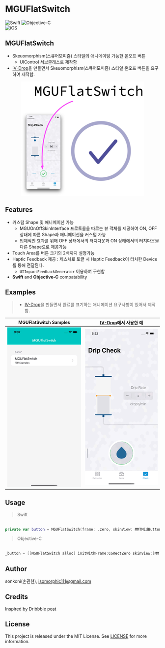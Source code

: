 # MGUFlatSwitch 

![Swift](https://img.shields.io/badge/Swift-F05138?style=flat-square&logo=Swift&logoColor=white)
![Objective-C](https://img.shields.io/badge/Objective--C-3A95E3?style=flat-square&logo=apple&logoColor=white)<br/>
![iOS](https://img.shields.io/badge/IOS-000000?style=flat-square&logo=ios&logoColor=white)

## **MGUFlatSwitch**
- Skeuomorphism(스큐어모피즘) 스타일의 애니메이팅 가능한 온오프 버튼
    - UIControl 서브클래스로 제작함
- [IV-Drop](https://apps.apple.com/app/id1574452904)을 만들면서 Skeuomorphism(스큐어모피즘) 스타일 온오프 버튼을 요구하여 제작함.
<p align="center"><img src="./screenshot/230517a3.jpg" width="400"></p>


## Features
*  커스텀 Shape 및 애니메이션 가능
    * MGUOnOffSkinInterface 프로토콜을 따르는 뷰 객체를 제공하여 ON, OFF 상태에 따른 Shape과 애니메이션을 커스텀 가능
    * 입체적인 효과를 위해 OFF 상태에서의 터치다운과 ON 상태에서의 터치다운을 다른 Shape으로 제공가능 
*  Touch Area를 버튼 크기의 2배까지 설정가능
*  Haptic Feedback 제공 : 제스처로 토글 시 Haptic Feedback이 터치한 Device를 통해 전달된다.
    * `UIImpactFeedbackGenerator` 이용하여 구현함
*  **Swift** and **Objective-C** compatability

## Examples
> - [IV-Drop](https://apps.apple.com/app/id1574452904)을 만들면서 완료를 표기하는 애니메이션 요구사항이 있어서 제작함.  


MGUFlatSwitch Samples | [IV-Drop](https://apps.apple.com/app/id1574452904)에서 사용한 예
---|---
<img src="./screenshot/Simulator Screen Recording - iPhone 14 - 2023-05-17 at 09.37.28.gif" width="250">|<img src="./screenshot/Simulator Screen Recording - iPhone 14 - 2023-05-17 at 05.22.24.gif" width="250">


## Usage

> Swift
```swift

private var button = MGUFlatSwitch(frame: .zero, skinView: MMTMidButtonSkin())

```

> Objective-C
```objective-c

_button = [[MGUFlatSwitch alloc] initWithFrame:CGRectZero skinView:[MMTMidButtonSkin new]];

```

## Author

sonkoni(손관현), isomorphic111@gmail.com 

## Credits
Inspired by Dribbble [post](https://dribbble.com/shots/1631598-On-Off)

## License

This project is released under the MIT License. See [LICENSE](https://github.com/sonkoni/Collection-of-Toy-Projects/blob/main/LICENSE) for more information.
